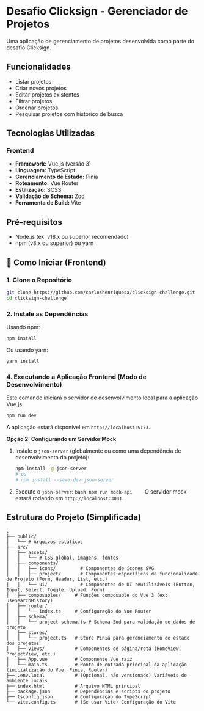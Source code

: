 # Desafio Clicksign - Gerenciador de Projetos

Uma aplicação de gerenciamento de projetos desenvolvida como parte do desafio Clicksign.

## Funcionalidades

- Listar projetos
- Criar novos projetos
- Editar projetos existentes
- Filtrar projetos
- Ordenar projetos
- Pesquisar projetos com histórico de busca

## Tecnologias Utilizadas

### Frontend

- **Framework:** Vue.js (versão 3)
- **Linguagem:** TypeScript
- **Gerenciamento de Estado:** Pinia
- **Roteamento:** Vue Router
- **Estilização:** SCSS
- **Validação de Schema:** Zod
- **Ferramenta de Build:** Vite

## Pré-requisitos

- Node.js (ex: v18.x ou superior recomendado)
- npm (v8.x ou superior) ou yarn

## 🚀 Como Iniciar (Frontend)

### 1. Clone o Repositório

```bash
git clone https://github.com/carloshenriquesa/clicksign-challenge.git
cd clicksign-challenge
```

### 2. Instale as Dependências

Usando npm:

```bash
npm install
```

Ou usando yarn:

```bash
yarn install
```

### 4. Executando a Aplicação Frontend (Modo de Desenvolvimento)

Este comando iniciará o servidor de desenvolvimento local para a aplicação Vue.js.

```bash
npm run dev
```

A aplicação estará disponível em `http://localhost:5173`.

**Opção 2: Configurando um Servidor Mock**

1.  Instale o `json-server` (globalmente ou como uma dependência de desenvolvimento do projeto):

    ```bash
    npm install -g json-server
    # ou
    # npm install --save-dev json-server
    ```

2.  Execute o `json-server`:
    `bash
npm run mock-api   
`
    O servidor mock estará rodando em `http://localhost:3001`.

## Estrutura do Projeto (Simplificada)

```
.
├── public/
│   └── # Arquivos estáticos
├── src/
│   ├── assets/
│   │   └── # CSS global, imagens, fontes
│   ├── components/
│   │   ├── icons/         # Componentes de ícones SVG
│   │   ├── project/       # Componentes específicos da funcionalidade de Projeto (Form, Header, List, etc.)
│   │   └── ui/            # Componentes de UI reutilizáveis (Button, Input, Select, Toggle, Upload, Form)
│   ├── composables/     # Funções composable do Vue 3 (ex: useSearchHistory)
│   ├── router/
│   │   └── index.ts     # Configuração do Vue Router
│   ├── schema/
│   │   └── project-schema.ts # Schema Zod para validação de dados de projeto
│   ├── stores/
│   │   └── project.ts   # Store Pinia para gerenciamento de estado dos projetos
│   ├── views/           # Componentes de página/rota (HomeView, ProjectView, etc.)
│   ├── App.vue          # Componente Vue raiz
│   └── main.ts          # Ponto de entrada principal da aplicação (inicialização do Vue, Pinia, Router)
├── .env.local           # (Opcional, não versionado) Variáveis de ambiente locais
├── index.html           # Arquivo HTML principal
├── package.json         # Dependências e scripts do projeto
├── tsconfig.json        # Configuração do TypeScript
└── vite.config.ts       # (Se usar Vite) Configuração do Vite
```
